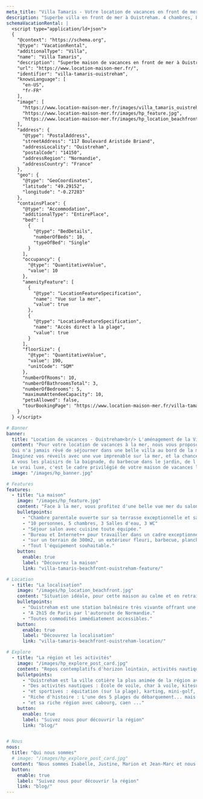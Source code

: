 ```yaml
---
meta_title: "Villa Tamaris - Votre location de vacances en front de mer à Ouistreham"
description: "Superbe villa en front de mer à Ouistreham. 4 chambres, 8 personnes. à 2h de Paris. Tout le confort et l&#39;équipement d&#39;une véritable habitation."
schemaVacationRental: |
  <script type="application/ld+json"> 
  {
    "@context": "https://schema.org",
    "@type": "VacationRental",
    "additionalType": "Villa",
    "name": "Villa Tamaris",
    "description": "Superbe maison de vacances en front de mer à Ouistreham, offrant une belle vue sur la mer et un accès direct à la plage de Riva Bella. Pour 10 personnes, 5 chambres, offrant tout le confort et l'équipement d'une véritable maison d'habitation.",
    "url": "https://www.location-maison-mer.fr/",
    "identifier": "villa-tamaris-ouistreham",
    "knowsLanguage": [
      "en-US",
      "fr-FR"
    ],
    "image": [
      "https://www.location-maison-mer.fr/images/villa_tamaris_ouistreham_vueFront.jpg",
      "https://www.location-maison-mer.fr/images/hp_feature.jpg",
      "https://www.location-maison-mer.fr/images/hp_location_beachfront.jpg"
    ],
    "address": {
      "@type": "PostalAddress",
      "streetAddress": "117 Boulevard Aristide Briand",
      "addressLocality": "Ouistreham",
      "postalCode": "14150",
      "addressRegion": "Normandie",
      "addressCountry": "France"
    },
    "geo": {
      "@type": "GeoCoordinates",
      "latitude": "49.29152",
      "longitude": "-0.27283"
    },
    "containsPlace": {
      "@type": "Accommodation",
      "additionalType": "EntirePlace",
      "bed": [
        {
          "@type": "BedDetails",
          "numberOfBeds": 10,
          "typeOfBed": "Single"
        }
      ],
      "occupancy": {
        "@type": "QuantitativeValue",
        "value": 10
      },
      "amenityFeature": [
        {
          "@type": "LocationFeatureSpecification",
          "name": "Vue sur la mer",
          "value": true
        },
        {
          "@type": "LocationFeatureSpecification",
          "name": "Accès direct à la plage",
          "value": true
        }
      ],
      "floorSize": {
        "@type": "QuantitativeValue",
        "value": 190,
        "unitCode": "SQM"
      },
      "numberOfRooms": 10,
      "numberOfBathroomsTotal": 3,
      "numberOfBedrooms": 5,
      "maximumAttendeeCapacity": 10,
      "petsAllowed": false,
      "tourBookingPage": "https://www.location-maison-mer.fr/villa-tamaris-beachfront-ouistreham-book-now/"
    }
  } </script>

# Banner
banner:
  title: "Location de vacances - Ouistreham<br/> L'aménagement de la VillaTamaris se termine <br/> et ouvrira ses portes pour l'été 2025."
  content: "Pour votre location de vacances à la mer, nous vous proposons notre maison en front de mer, avec tout le confort et l'équipement d'une véritable maison d'habitation. 
  Qui n'a jamais rêvé de séjourner dans une belle villa au bord de la mer, en bord de plage avec la mer pour seul horizon ? 
  Imaginez vos réveils avec une vue imprenable sur la mer, et la chance d'aller à la plage au bout du jardin. 
  A vous les plaisirs de la baignade, du barbecue dans le jardin, de l'apéro sous le coucher du soleil et de découvrir cette région riche en activités.
  Le vrai luxe, c'est le cadre privilégié de votre maison de vacances les pieds dans l'eau. Le temps d'un week-end, d'une semaine ..."
  image: "/images/hp_banner.jpg"

# Features
features:
  - title: "La maison"
    image: "/images/hp_feature.jpg"
    content: "Face à la mer, vous profitez d'une belle vue mer du salon et de 3 chambres. La maison a été totalement rénovée en 2024 et offre des prestations haut de gamme."
    bulletpoints:
      - "Chambre parentale ouverte sur sa terrasse exceptionnelle et sa salle d'eau en suite."
      - "10 personnes, 5 chambres, 3 Salles d'eau, 3 WC"
      - "Séjour salon avec cuisine toute équipée."
      - "Bureau et Internet++ pour travailler dans un cadre exceptionnel."
      - "sur un terrain de 300m2, un extérieur fleuri, barbecue, plancha."
      - "Tout l'équipement souhaitable."
    button:
      enable: true
      label: "Découvrez la maison"
      link: "villa-tamaris-beachfront-ouistreham-feature/"

# Location
  - title: "La localisation"
    image: "/images/hp_location_beachfront.jpg"
    content: "Situation idéale, pour cette maison au calme et en retrait de seulement 10 minutes à pied du coeur vibrant et animé de Ouistreham. Vous n'avez qu'à traverser la rue pour être sur Riva Bella, la plus belle plage de la côte de nacre avec ses 3km de sable fin où vous aimerez flâner au coucher du soleil ou siroter un cocktail au bar de plage 'la paillotte' à 50m."
    bulletpoints:
      - "Ouistreham est une station balnéaire très vivante offrant une grande diversité : son bourg médiéval et son église du 13e siècel, son port animé, sa vie maritime."
      - "A 2h15 de Paris par l'autoroute de Normandie."
      - "Toutes commodités immédiatement accessibles."
    button:
      enable: true
      label: "Découvrez la localisation"
      link: "villa-tamaris-beachfront-ouistreham-location/"

# Explore
  - title: "La région et les activités"
    image: "/images/hp_explore_post_card.jpg"
    content: "Repos contemplatifs d'horizon lointain, activités nautiques & sportives, plongées dans le passé chargé. Tout le monde trouvera son compte :"
    bulletpoints:
      - "Ouistreham est la ville cotière la plus animée de la région avec de nombreuses activités et animations : Thalassothérapie, Casino, nombreux commerces,  marché de poissons, nombreux restaurants ..."
      - "Des activités nautiques : Ecole de voile, char à voile, kitesurf, pêche en mer ... La côte offre un vent favorable."
      - "et sportives : équitation (sur la plage), karting, mini-golf, tennis, vélo..."
      - "Riche d'histoire : L'une des 5 plages du débarquement... mais pas que. "
      - "et sa riche région avec cabourg, caen ..."
    button:
      enable: true
      label: "Suivez nous pour découvrir la région"
      link: "blog/"


# Nous
nous:
  title: "Qui nous sommes"
  # image: "/images/hp_explore_post_card.jpg"
  content: "Nous sommes Isabelle, Justine, Marion et Jean-Marc et nous sommes heureux de vous accueillir dans notre maison.  Nous vous accueillons en confiance, et pour votre confort pendant vos vacances, nous vous laissons la plupart de nos équipements : Vélos, barbecue, livres, musique ...  Nous avons découvert la région récemment et avons décidé de nous y fixer après avoir nous même beaucoup loué des maisons de vacances, en Bretagne, dans le sud ... Nous apprécions tous les jours toujours plus cette région au contact des éléments , du grand air, et prenons plaisir également à découvrir les nombreuses activités environnantes. Nous vous faisons partager quelques unes de nos découvertes dans le blog. Cette maison est issue de plusieurs transformations. Initialement petite maison de pécheur, elle fut transformée une première fois en 2000 puis de nouveau totalement rénovée et transformée en 2024 lors de notre acquisition. Nous avons eu à coeur de conserver quelques traits architecturaux des maison Normandes et de la côte afin de perpétrer la tradition locale. Nous vous invitons d'ailleurs à découvrir la diversités de l'architecture locale où se cotoient villas huppées de la naissance du tourisme balnéaire de 1860, et maisonnettes des travailleurs de la mer."
  button:
    enable: true
    label: "Suivez nous pour découvrir la région"
    link: "blog/"
---
```


